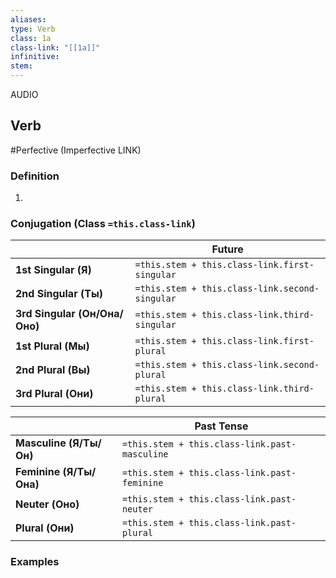 ```yaml
---
aliases: 
type: Verb
class: 1a
class-link: "[[1a]]"
infinitive: 
stem: 
---
```

AUDIO
## Verb
#Perfective (Imperfective LINK)

### Definition
1.

### Conjugation (Class `=this.class-link`)
|  |Future |
|-|-|
|**1st Singular (Я)**|`=this.stem + this.class-link.first-singular`|
|**2nd Singular (Ты)**|`=this.stem + this.class-link.second-singular`|
|**3rd Singular (Он/Она/Оно)**|`=this.stem + this.class-link.third-singular`|
|**1st Plural (Мы)**|`=this.stem + this.class-link.first-plural`|
|**2nd Plural (Вы)**|`=this.stem + this.class-link.second-plural`|
|**3rd Plural (Они)**|`=this.stem + this.class-link.third-plural`|

|| Past Tense |
|-|-|
|**Masculine (Я/Ты/Он)**|`=this.stem + this.class-link.past-masculine`|
|**Feminine (Я/Ты/Она)**|`=this.stem + this.class-link.past-feminine`|
|**Neuter (Оно)**|`=this.stem + this.class-link.past-neuter`|
|**Plural (Они)**|`=this.stem + this.class-link.past-plural`|

### Examples
